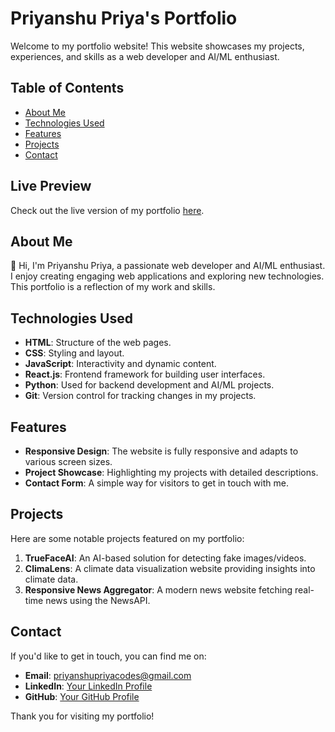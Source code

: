 # Priyanshu Priya's Portfolio

Welcome to my portfolio website! This website showcases my projects, experiences, and skills as a web developer and AI/ML enthusiast.

## Table of Contents

- [About Me](#about-me)
- [Technologies Used](#technologies-used)
- [Features](#features)
- [Projects](#projects)
- [Contact](#contact)

## Live Preview

Check out the live version of my portfolio [here](https://priyanshu-priya.github.io/Portfolio-Website/).

## About Me

👋 Hi, I'm Priyanshu Priya, a passionate web developer and AI/ML enthusiast. I enjoy creating engaging web applications and exploring new technologies. This portfolio is a reflection of my work and skills.

## Technologies Used

- **HTML**: Structure of the web pages.
- **CSS**: Styling and layout.
- **JavaScript**: Interactivity and dynamic content.
- **React.js**: Frontend framework for building user interfaces.
- **Python**: Used for backend development and AI/ML projects.
- **Git**: Version control for tracking changes in my projects.

## Features

- **Responsive Design**: The website is fully responsive and adapts to various screen sizes.
- **Project Showcase**: Highlighting my projects with detailed descriptions.
- **Contact Form**: A simple way for visitors to get in touch with me.

## Projects

Here are some notable projects featured on my portfolio:

1. **TrueFaceAI**: An AI-based solution for detecting fake images/videos.
2. **ClimaLens**: A climate data visualization website providing insights into climate data.
3. **Responsive News Aggregator**: A modern news website fetching real-time news using the NewsAPI.

## Contact

If you'd like to get in touch, you can find me on:
- **Email**: priyanshupriyacodes@gmail.com
- **LinkedIn**: [Your LinkedIn Profile](https://www.linkedin.com/in/priyanshu-priya)
- **GitHub**: [Your GitHub Profile](https://github.com/priyanshu-priya)

Thank you for visiting my portfolio!
